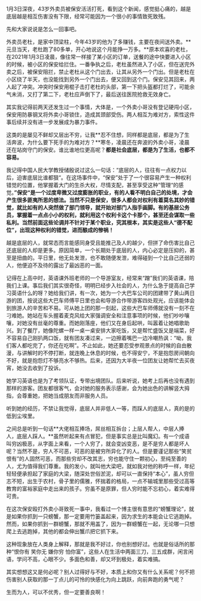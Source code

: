 1月3日深夜，43岁外卖员被保安活活打死，看到这个新闻，感觉挺心痛的，越是底层越是相互伤害没有下限，经常可能因为一个很小的事情致死致残。

先和大家说说是怎么一回事吧。

外卖员老杜，是家中顶梁柱，今年43岁的他为了多赚钱，主要在夜间送外卖。**元旦当天，老杜跑了80多单，开心地说这个月能挣一万多。**原本欢喜的老杜，在2021年1月3日凌晨，像往常一样接了某小区的订单，送餐的途中快要进入小区的时候，被小区的保安给拦住。一番争执之后，老杜虽然进入了小区，但在送完外卖之后，被保安阻拦，禁止老杜从这个门出去，让其从另外一个门出。但是老杜在小区绕了半天，也没能找到另外一个门出去，便又回到这个门。保安见其回来，两人起了冲突。冲突时保安用棍子击打老杜的头部，第一下把头盔都打烂了，可能余气未消，又打了第二下，老杜应声倒下了，最后送往医院抢救无效身亡。

其实我记得前两天还发生过一个事情，大体是，一个外卖小哥没有登记硬闯小区，保安用防暴钢叉将外卖小哥锁住，造成其颈部受伤。两人相互为难对方，索性这件事后续并没有进一步发展成为暴力事件。

这类的是屡见不鲜却又层出不穷，让我**忍不住想，同样都是底层，都是为了生活奔波，为什么要下死手的为难对方？**寒冬，凌晨还在奔波的外卖小哥，凌晨还在站岗守门的保安。谁比谁地位更高呢？**都是社会底层，都是为了生活，也都不容易。**



我记得中国人民大学教授储殷说过这么一句话：“底层的人，往往有一点权力以后，迫害底层比谁都狠“。在这场事件中，“保安”处于了一个很容易产生一种权利错觉的位置，他掌握着大门的生杀大权，尽情支配，甚至享受这种”管理“的感觉。**”保安“是一个过度卑微又过度膨胀的职业，有的人看不明白自己的处境，才会产生很多匪夷所思的想法。**当然不只是保安，很多人都会对权利有着莫名其妙的错觉，就比如有的人突然做了部门领导，就开始对部门人指手画脚。有的基层公务员，掌握着一点点小小的权利，就利用这个权利卡这个卡那个，甚至还会谋取一些私利。当然前面这些论调并不针对于某个职业，究其根本，其实是这些人**“德不配位”，出现这种权利的错觉，进而酿成的惨祸！**



越是底层的人，就常态而言能感同身受且能推己及人的越少，但拼了命伤害比自己还底层的人却是更多。原因简单，一个长期处于底层的人，内心必定是压抑的，甚至是扭曲的。平日里，他无处发泄，也不敢随便发泄，难得碰到一个比自己还弱的人，他便迫不及待的露出了最凶恶的一面。



记得在上高中时，英语课外班老师的一个导游室友，经常来“蹭”我们的英语课，陪我们上课。事后我们其实很奇怪，明明已经步入社会的人，为什么急于提高自己学习英语什么的呀？她给我们讲，有一次，她为一个大巴车公司的团建带了黄山两日游的团，按说这些大巴车师傅平日里也会和导游合作带游客四处观光，应该能体会到旅游人的辛苦和不易。可从她上团的那一刻起，这些大巴车师傅就没有一刻不在刁难她。她站在车头握着麦克风给大家强调安全和注意事项的时候，他们吵吵嚷嚷，对她没有丝毫的尊重。而她刚落座，他们又在身后起哄，叫嚣着让她唱歌助兴。到了餐厅，她像陀螺一样一桌一桌安排大家吃饭，又是帮忙盛饭又是端菜，好不容易自己刚扒两口饭，就有团友凑过来，一边擦着嘴巴一边冷嘲热讽：“呦，我们客人都吃完了，你还在吃啊”。不止如此，她还要忍受参观景点的时候的自由散漫，与讲解时的不停打断，就连晚上休息的时候，也不得安宁，不是抱怨房间朝向不好，就是抱怨灯不够亮水不够热。后来，还因为大半夜一位团友让她帮忙去买夜宵，她没去收到了投诉。

她学习英语也是为了考领队证，专带出境团队。后来听说，她考上后再也没有遇到那样的游客。团友都很客气，会对她的服务表示感谢，会为她出色的讲解竖大拇指，会尊重她，把她当成朋友而非服务人员。

听到她的经历，不禁让我觉得，底层人并非低人一等，而踩人的底层人，真的是的低到尘埃里。



之间总是听到一句话**大佬相互捧场，屌丝相互拆台；上层人帮人，中层人捧人，底层人踩人。**虽然听起来有点冒犯，但是事实总是比叫魔幻。有一个成语叫穷凶极恶，从字面上来看，一个人穷了，就会变凶变恶，是不是穷人都是坏人呢？当然不是，穷人不可恶，可恶的是被穷所异化了的人。但是要谨记那些“笑贫恨有”的人固然可恶，而那些穷却不改其志，穷也能守住一颗初心，至纯至善的人，尤为值得我们尊重。我的发小，就叫他大梁吧，就如我对他的称呼一样，年纪轻轻便承担起了家庭的大梁，随深处世俗淤泥，却可以一直保持“本心”，虽人穷但志不短，出生于农村，骨子里的儒雅，怀揣着的格局，一点不输城里那些受过高等教育的富裕家庭中走出来的孩子。穷虽不是原罪，但人穷时能不忘初心，着实难得可贵。



在这次保安殴打外卖小哥致死一事中，我看过一个博主很有意思的“螃蟹理论”，就是如果你抓到一只螃蟹，那一定要用竹篓盖起来，因为求生的本能会让它逃跑掉。然而，如果你抓到一群螃蟹，那就不用盖了，因为一群螃蟹在一起，无论哪一只想爬上去逃跑掉，其他的都会伸出蟹爪把它抓下来。

这种现象放在人类身上解释，那就是我不好过，你也别想好过。也就是俗话所的那种“恨你有 笑你无 嫌你穷 怕你富”，这些人在生活中两面三刀，三五成群，闲言闲语，学问不高，心眼不少。多面色和善，却又坏到极处，着实难搞。

其实想想这又是何必呢？别人过得好与不好，本质上和你又有什么关系呢？何不把伤害别人获取的那一丁点儿的可怜的快感化为向上跳跃，向前奔跑的勇气呢？

生而为人，可以不优秀，但一定要善良啊！